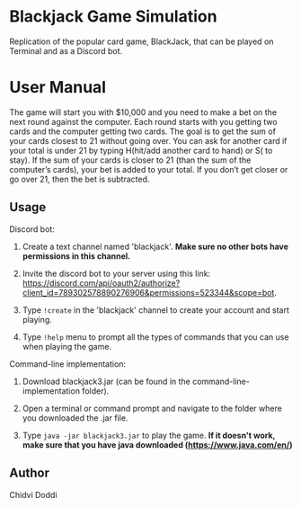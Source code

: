 # Blackjack Game Simulation
Replication of the popular card game, BlackJack, that can be played on Terminal and as a Discord bot.

# User Manual
The game will start you with $10,000 and you need to make a bet on the next round against the computer. Each round starts with you getting two cards and the computer getting two cards. The goal is to get the sum of your cards closest to 21 without going over. You can ask for another card if your total is under 21 by typing H(hit/add another card to hand) or S( to stay). If the sum of your cards is closer to 21 (than the sum of the computer’s cards), your bet is added to your total. If you don’t get closer or go over 21, then the bet is subtracted.

## Usage
Discord bot:
1. Create a text channel named 'blackjack'. **Make sure no other bots have permissions in this channel.**

2. Invite the discord bot to your server using this link: https://discord.com/api/oauth2/authorize?client_id=789302578890276906&permissions=523344&scope=bot.

3. Type ```!create``` in the 'blackjack' channel to create your account and start playing.

4. Type ```!help``` menu to prompt all the types of commands that you can use when playing the game.

Command-line implementation:
1. Download blackjack3.jar (can be found in the command-line-implementation folder).

2. Open a terminal or command prompt and navigate to the folder where you downloaded the .jar file.

2. Type ```java -jar blackjack3.jar``` to play the game. **If it doesn't work, make sure that you have java downloaded (https://www.java.com/en/)**

## Author
Chidvi Doddi

